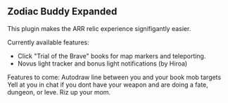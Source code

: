 ## Zodiac Buddy Expanded

This plugin makes the ARR relic experience signifigantly easier.

Currently available features:
 - Click "Trial of the Brave" books for map markers and teleporting.
 - Novus light tracker and bonus light notifications (by Hiroa)

Features to come:
Autodraw line between you and your book mob targets
Yell at you in chat if you dont have your weapon and are doing a fate, dungeon, or leve.
Riz up your mom.
